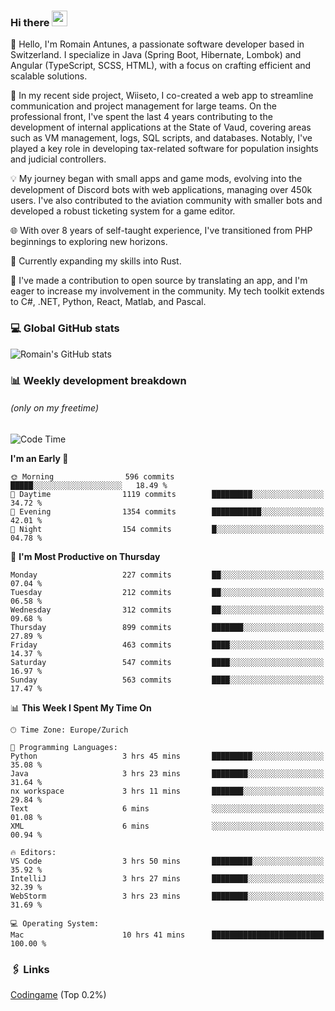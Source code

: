 ### Hi there <img src="https://media.giphy.com/media/hvRJCLFzcasrR4ia7z/giphy.gif" width="25px" height="25px">

👋 Hello, I'm Romain Antunes, a passionate software developer based in Switzerland. I specialize in Java (Spring Boot, Hibernate, Lombok) and Angular (TypeScript, SCSS, HTML), with a focus on crafting efficient and scalable solutions.

🚀 In my recent side project, Wiiseto, I co-created a web app to streamline communication and project management for large teams. On the professional front, I've spent the last 4 years contributing to the development of internal applications at the State of Vaud, covering areas such as VM management, logs, SQL scripts, and databases. Notably, I've played a key role in developing tax-related software for population insights and judicial controllers.

💡 My journey began with small apps and game mods, evolving into the development of Discord bots with web applications, managing over 450k users. I've also contributed to the aviation community with smaller bots and developed a robust ticketing system for a game editor.

🌐 With over 8 years of self-taught experience, I've transitioned from PHP beginnings to exploring new horizons.

🌱 Currently expanding my skills into Rust.

🤝 I've made a contribution to open source by translating an app, and I'm eager to increase my involvement in the community. My tech toolkit extends to C#, .NET, Python, React, Matlab, and Pascal.



### 💻 Global GitHub stats
![Romain's GitHub stats](https://github-readme-streak-stats.herokuapp.com/?user=romainantunes&theme=dark)


### 📊 Weekly development breakdown 
###### *(only on my freetime)*

<!--START_SECTION:wakastats-->
![Code Time](http://img.shields.io/badge/Code%20Time-1%2C634%20hrs%2051%20mins-blue)

**I'm an Early 🐤** 

```text
🌞 Morning                596 commits         █████░░░░░░░░░░░░░░░░░░░░   18.49 % 
🌆 Daytime                1119 commits        █████████░░░░░░░░░░░░░░░░   34.72 % 
🌃 Evening                1354 commits        ███████████░░░░░░░░░░░░░░   42.01 % 
🌙 Night                  154 commits         █░░░░░░░░░░░░░░░░░░░░░░░░   04.78 % 
```
📅 **I'm Most Productive on Thursday** 

```text
Monday                   227 commits         ██░░░░░░░░░░░░░░░░░░░░░░░   07.04 % 
Tuesday                  212 commits         ██░░░░░░░░░░░░░░░░░░░░░░░   06.58 % 
Wednesday                312 commits         ██░░░░░░░░░░░░░░░░░░░░░░░   09.68 % 
Thursday                 899 commits         ███████░░░░░░░░░░░░░░░░░░   27.89 % 
Friday                   463 commits         ████░░░░░░░░░░░░░░░░░░░░░   14.37 % 
Saturday                 547 commits         ████░░░░░░░░░░░░░░░░░░░░░   16.97 % 
Sunday                   563 commits         ████░░░░░░░░░░░░░░░░░░░░░   17.47 % 
```


📊 **This Week I Spent My Time On** 

```text
🕑︎ Time Zone: Europe/Zurich

💬 Programming Languages: 
Python                   3 hrs 45 mins       █████████░░░░░░░░░░░░░░░░   35.08 % 
Java                     3 hrs 23 mins       ████████░░░░░░░░░░░░░░░░░   31.64 % 
nx workspace             3 hrs 11 mins       ███████░░░░░░░░░░░░░░░░░░   29.84 % 
Text                     6 mins              ░░░░░░░░░░░░░░░░░░░░░░░░░   01.08 % 
XML                      6 mins              ░░░░░░░░░░░░░░░░░░░░░░░░░   00.94 % 

🔥 Editors: 
VS Code                  3 hrs 50 mins       █████████░░░░░░░░░░░░░░░░   35.92 % 
IntelliJ                 3 hrs 27 mins       ████████░░░░░░░░░░░░░░░░░   32.39 % 
WebStorm                 3 hrs 23 mins       ████████░░░░░░░░░░░░░░░░░   31.69 % 

💻 Operating System: 
Mac                      10 hrs 41 mins      █████████████████████████   100.00 % 
```


<!--END_SECTION:wakastats-->

### 🖇 Links

[Codingame](https://www.codingame.com/profile/defc3ee5279aecc1bb6114e1f994ea9b3325423) (Top 0.2%)
